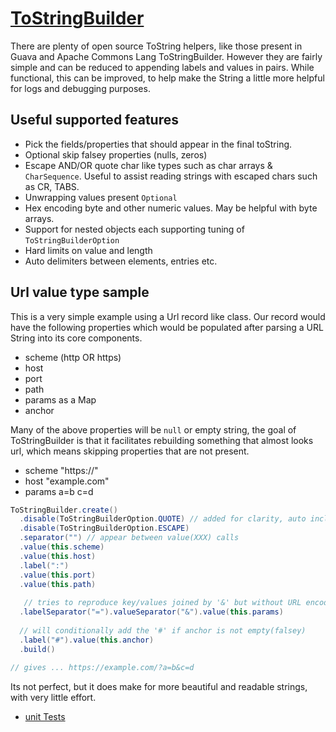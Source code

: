 # [ToStringBuilder](https://github.com/mP1/walkingkooka/blob/master/src/walkingkooka/build/tostring/ToStringBuilder)

There are plenty of open source ToString helpers, like those present in Guava and Apache Commons Lang ToStringBuilder. 
However they are fairly simple and can be reduced to appending labels and values in pairs. While functional, this can 
be improved, to help make the String a little more helpful for logs and debugging purposes.

## Useful supported features

- Pick the fields/properties that should appear in the final toString.
- Optional skip falsey properties (nulls, zeros)
- Escape AND/OR quote char like types such as char arrays & `CharSequence`. Useful to assist reading strings with escaped chars such as CR, TABS.
- Unwrapping values present `Optional`
- Hex encoding byte and other numeric values. May be helpful with byte arrays.
- Support for nested objects each supporting tuning of `ToStringBuilderOption`
- Hard limits on value and length
- Auto delimiters between elements, entries etc.

## Url value type sample

This is a very simple example using a Url record like class. Our record would have the following properties which would
be populated after parsing a URL String into its core components.

- scheme (http OR https)
- host
- port
- path
- params as a Map
- anchor

Many of the above properties will be `null` or empty string, the goal of ToStringBuilder is that it facilitates
rebuilding something that almost looks url, which means skipping properties that are not present.

- scheme "https://"
- host "example.com"
- params a=b c=d

```java
ToStringBuilder.create()
  .disable(ToStringBuilderOption.QUOTE) // added for clarity, auto included one of many sensible defaults exist.
  .disable(ToStringBuilderOption.ESCAPE)
  .separator("") // appear between value(XXX) calls
  .value(this.scheme)
  .value(this.host)
  .label(":")
  .value(this.port)
  .value(this.path)
  
   // tries to reproduce key/values joined by '&' but without URL encoding.
  .labelSeparator("=").valueSeparator("&").value(this.params)
  
  // will conditionally add the '#' if anchor is not empty(falsey) 
  .label("#").value(this.anchor)
  .build()
  
// gives ... https://example.com/?a=b&c=d 
```

Its not perfect, but it does make for more beautiful and readable strings, with very little effort.

- [unit Tests](https://github.com/mP1/walkingkooka/tree/master/src/test/java/walkingkooka/build/tostring)